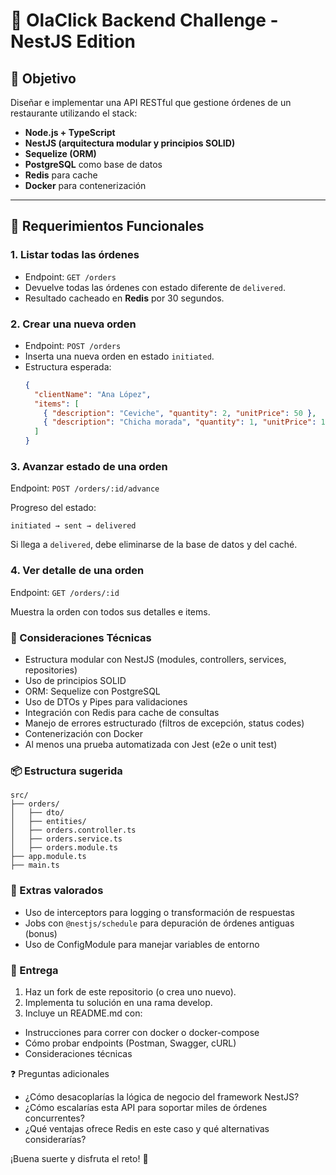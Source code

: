 # 🧪 OlaClick Backend Challenge - NestJS Edition

## 🎯 Objetivo

Diseñar e implementar una API RESTful que gestione órdenes de un restaurante utilizando el stack:

- **Node.js + TypeScript**
- **NestJS (arquitectura modular y principios SOLID)**
- **Sequelize (ORM)**
- **PostgreSQL** como base de datos
- **Redis** para cache
- **Docker** para contenerización

---

## 📌 Requerimientos Funcionales

### 1. Listar todas las órdenes
- Endpoint: `GET /orders`
- Devuelve todas las órdenes con estado diferente de `delivered`.
- Resultado cacheado en **Redis** por 30 segundos.

### 2. Crear una nueva orden
- Endpoint: `POST /orders`
- Inserta una nueva orden en estado `initiated`.
- Estructura esperada:
  ```json
  {
    "clientName": "Ana López",
    "items": [
      { "description": "Ceviche", "quantity": 2, "unitPrice": 50 },
      { "description": "Chicha morada", "quantity": 1, "unitPrice": 10 }
    ]
  }

### 3. Avanzar estado de una orden
Endpoint: `POST /orders/:id/advance`

Progreso del estado:

`initiated → sent → delivered`

Si llega a `delivered`, debe eliminarse de la base de datos y del caché.

### 4. Ver detalle de una orden
Endpoint: `GET /orders/:id`

Muestra la orden con todos sus detalles e items.

### 🧱 Consideraciones Técnicas
- Estructura modular con NestJS (modules, controllers, services, repositories)
- Uso de principios SOLID
- ORM: Sequelize con PostgreSQL
- Uso de DTOs y Pipes para validaciones
- Integración con Redis para cache de consultas
- Manejo de errores estructurado (filtros de excepción, status codes)
- Contenerización con Docker
- Al menos una prueba automatizada con Jest (e2e o unit test)

### 📦 Estructura sugerida
```
src/
├── orders/
│   ├── dto/
│   ├── entities/
│   ├── orders.controller.ts
│   ├── orders.service.ts
│   ├── orders.module.ts
├── app.module.ts
├── main.ts
```

### 📘 Extras valorados
- Uso de interceptors para logging o transformación de respuestas
- Jobs con `@nestjs/schedule` para depuración de órdenes antiguas (bonus)
- Uso de ConfigModule para manejar variables de entorno

### 🚀 Entrega
1. Haz un fork de este repositorio (o crea uno nuevo).
2. Implementa tu solución en una rama develop.
3. Incluye un README.md con:
- Instrucciones para correr con docker o docker-compose
- Cómo probar endpoints (Postman, Swagger, cURL)
- Consideraciones técnicas

❓ Preguntas adicionales 
- ¿Cómo desacoplarías la lógica de negocio del framework NestJS?
- ¿Cómo escalarías esta API para soportar miles de órdenes concurrentes?
- ¿Qué ventajas ofrece Redis en este caso y qué alternativas considerarías?

¡Buena suerte y disfruta el reto! 🚀

